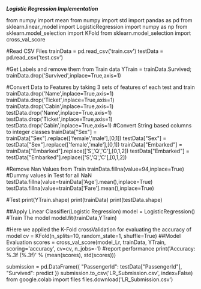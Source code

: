 
***Logistic Regression Implementation***

from numpy import mean
from numpy import std
import pandas as pd
from sklearn.linear_model import LogisticRegression
import numpy as np
from sklearn.model_selection import KFold
from sklearn.model_selection import cross_val_score

#Read CSV Files
trainData = pd.read_csv('train.csv')
testData = pd.read_csv('test.csv')

#Get Labels and remove them from Train data
YTrain = trainData.Survived;
trainData.drop('Survived',inplace=True,axis=1)

#Convert Data to Features by taking 3 sets of features of each test and train 
trainData.drop('Name',inplace=True,axis=1)
trainData.drop('Ticket',inplace=True,axis=1)
trainData.drop('Cabin',inplace=True,axis=1)
testData.drop('Name',inplace=True,axis=1)
testData.drop('Ticket',inplace=True,axis=1)
testData.drop('Cabin',inplace=True,axis=1)
#Convert String based columns to integer classes
trainData["Sex"] = trainData["Sex"].replace(['female','male'],[0,1])
testData["Sex"] = testData["Sex"].replace(['female','male'],[0,1])
trainData["Embarked"] = trainData["Embarked"].replace(['S','Q','C'],[0,1,2])
testData["Embarked"] = testData["Embarked"].replace(['S','Q','C'],[0,1,2])

#Remove Nan Values from Train
trainData.fillna(value=94,inplace=True)
#Dummy values in Test for all NaN
testData.fillna(value=trainData['Age'].mean(),inplace=True)
testData.fillna(value=trainData['Fare'].mean(),inplace=True)

#Test
print(YTrain.shape)
print(trainData)
print(testData.shape)


##Apply Linear Classifier(Logistic Regression)
model = LogisticRegression()
#Train The model
model.fit(trainData,YTrain)

#Here we applied the K-Fold crossValidation for evaluating the accuracy of model 
cv = KFold(n_splits=10, random_state=1, shuffle=True)
##Model Evaluation
scores = cross_val_score(model_Lr, trainData, YTrain, scoring='accuracy', cv=cv, n_jobs=-1)
#report performance
print('Accuracy: %.3f (%.3f)' % (mean(scores), std(scores)))

submission = pd.DataFrame({
        "PassengerId": testData["PassengerId"],
        "Survived": predict
    })
submission.to_csv('LR_Submission.csv', index=False)
from google.colab import files
files.download('LR_Submission.csv')
